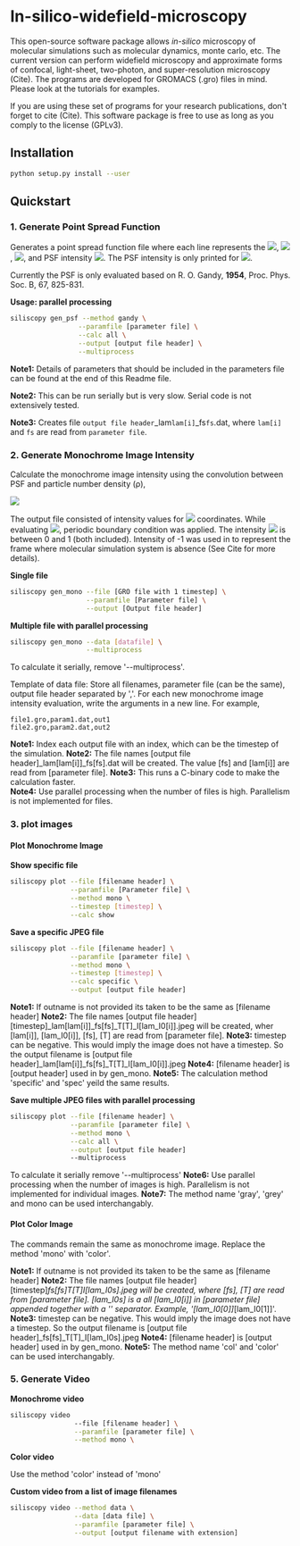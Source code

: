 # In-silico-widefield-microscopy

This open-source software package allows *in-silico* microscopy of molecular simulations such as molecular
dynamics, monte carlo, etc. The current version can perform widefield microscopy 
and approximate forms of confocal, light-sheet, two-photon, and super-resolution microscopy (Cite). 
The programs are developed for GROMACS (.gro) files in mind. Please look at the tutorials for examples.

If you are using these set of programs for your research publications, don't forget to cite (Cite). This software 
package is free to use as long as you comply to the license (GPLv3).

## Installation

```bash
python setup.py install --user
```

## Quickstart

### 1. Generate Point Spread Function

Generates a point spread function file where each line represents the <img src="https://render.githubusercontent.com/render/math?math=l^'">,  <img src="https://render.githubusercontent.com/render/math?math=m^'">,  <img src="https://render.githubusercontent.com/render/math?math=n^'">, and PSF intensity <img src="https://render.githubusercontent.com/render/math?math=PSF(l^',m^',n^')">. The PSF intensity is only printed for <img src="https://render.githubusercontent.com/render/math?math=m^' \leq l^'">.

Currently the PSF is only evaluated based on R. O. Gandy, **1954**, Proc. Phys. Soc. B, 67, 825-831. 

**Usage: parallel processing**

```bash
siliscopy gen_psf --method gandy \
                 --paramfile [parameter file] \
                 --calc all \
                 --output [output file header] \
                 --multiprocess 
```
**Note1:** Details of parameters that should be included in the parameters file can be found at the end of this Readme file.

**Note2:** This can be run serially but is very slow. Serial code is not extensively tested.

**Note3:** Creates file `output file header`\_lam`lam[i]`_fs`fs`.dat, where `lam[i]` and `fs` are read from `parameter file`.

### 2. Generate Monochrome Image Intensity 

Calculate the monochrome image intensity using the convolution between PSF and particle number density (ρ), 

<img src="https://render.githubusercontent.com/render/math?math=I(l^',m^')=\sum_{j=1}^N PSF(l^'-l_j,m^'-m_j,n_O-n_j)">

The output file consisted of intensity values for <img src="https://render.githubusercontent.com/render/math?math=(l^',m^')"> coordinates. 
While evaluating <img src="https://render.githubusercontent.com/render/math?math=I">, periodic boundary condition was applied.
The intensity <img src="https://render.githubusercontent.com/render/math?math=I"> is between 0 and 1 (both included). Intensity of -1 was used in 
to represent the frame where molecular simulation system is absence (See Cite for more details).

**Single file**

```bash
siliscopy gen_mono --file [GRO file with 1 timestep] \
                   --paramfile [Parameter file] \
                   --output [Output file header]
```

**Multiple file with parallel processing**
```bash
siliscopy gen_mono --data [datafile] \
                   --multiprocess
```
To calculate it serially, remove '--multiprocess'.

Template of data file:
Store all filenames, parameter file (can be the same), output file header separated by ','. For each new monochrome image intensity evaluation, write the arguments in a new line. For example,

```data
file1.gro,param1.dat,out1
file2.gro,param2.dat,out2
```

**Note1:** Index each output file with an index, which can be the timestep of the simulation.
**Note2:** The file names [output file header]_lam[lam[i]]_fs[fs].dat will be created. The value [fs] and [lam[i]] are read from [parameter file].
**Note3:** This runs a C-binary code to make the calculation faster.  
**Note4:** Use parallel processing when the number of files is high. Parallelism is not implemented for files.

### 3. plot images

#### Plot Monochrome Image

**Show specific file**
```bash
siliscopy plot --file [filename header] \
               --paramfile [Parameter file] \
               --method mono \
               --timestep [timestep] \
               --calc show
```

**Save a specific JPEG file**
```bash
siliscopy plot --file [filename header] \
               --paramfile [parameter file] \
               --method mono \
               --timestep [timestep] \
               --calc specific \
               --output [output file header] 
```
**Note1:** If outname is not provided its taken to be the same as [filename header]
**Note2:** The file names [output file header]\[timestep]_lam[lam[i]]_fs[fs]_T[T]_I[lam\_I0[i]].jpeg will be created, wher [lam[i]], [lam\_I0[i]], [fs], [T] are read from [parameter file].
**Note3:** timestep can be negative. This would imply the image does not have a timestep. So the output filename is [output file header]_lam[lam[i]]_fs[fs]_T[T]_I[lam\_I0[i]].jpeg
**Note4:** [filename header] is [output header] used in by gen\_mono.
**Note5:** The calculation method 'specific' and 'spec' yeild the same results. 

**Save multiple JPEG files with parallel processing**
```bash
siliscopy plot --file [filename header] \
               --paramfile [parameter file] \
               --method mono \
               --calc all \
               --output [output file header]
               --multiprocess
```
To calculate it serially remove '--multiprocess'
**Note6:** Use parallel processing when the number of images is high. Parallelism is not implemented for individual images.
**Note7:** The method name 'gray', 'grey' and mono can be used interchangably.


#### Plot Color Image

The commands remain the same as monochrome image. Replace the method 'mono' with 'color'.
 
**Note1:** If outname is not provided its taken to be the same as [filename header]
**Note2:** The file names [output file header]\[timestep]_fs[fs]_T[T]_I[lam\_I0s].jpeg will be created, where [fs], [T] are read from [parameter file]. [lam\_I0s] is a all [lam\_I0[i]] in [parameter file] appended together with a '_' separator. Example, '_[lam\_I0[0]]_[lam\_I0[1]]'.
**Note3:** timestep can be negative. This would imply the image does not have a timestep. So the output filename is [output file header]_fs[fs]_T[T]_I[lam\_I0s].jpeg
**Note4:** [filename header] is [output header] used in by gen\_mono.
**Note5:** The method name 'col' and 'color' can be used interchangably.

### 5. Generate Video

**Monochrome video**
```bash
siliscopy video
                --file [filename header] \
                --paramfile [parameter file] \
                --method mono \
```

**Color video**

Use the method 'color' instead of 'mono'

**Custom video from a list of image filenames**
```bash
siliscopy video --method data \
                --data [data file] \
                --paramfile [parameter file] \
                --output [output filename with extension] 
```
